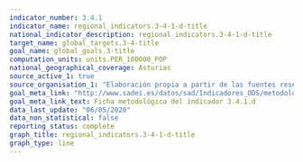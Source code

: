 ```yaml
---
indicator_number: 3.4.1
indicator_name: regional_indicators.3-4-1-d-title
national_indicator_description: regional_indicators.3-4-1-d-title
target_name: global_targets.3-4-title
goal_name: global_goals.3-title
computation_units: units.PER_100000_POP
national_geographical_coverage: Asturias
source_active_1: true
source_organisation_1: "Elaboración propia a partir de las fuentes reseñadas en la ficha metodológica."
goal_meta_link: "http://www.sadei.es/datos/sad/Indicadores_ODS/metodologia/3.4.1.d.pdf"
goal_meta_link_text: Ficha metodológica del indicador 3.4.1.d
data_last_update: "06/05/2020"
data_non_statistical: false
reporting_status: complete
graph_title: regional_indicators.3-4-1-d-title
graph_type: line
---
```

